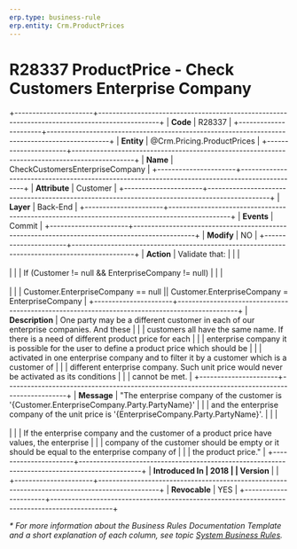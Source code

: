 ```yaml
---
erp.type: business-rule
erp.entity: Crm.ProductPrices
---
```


# R28337 ProductPrice - Check Customers Enterprise Company
+----------------------+-----------------------------------------------------------------------------------------------+
| **Code**             | R28337                                                                                        |
+----------------------+-----------------------------------------------------------------------------------------------+
| **Entity**           | @Crm.Pricing.ProductPrices                                                                    |
+----------------------+-----------------------------------------------------------------------------------------------+
| **Name**             | CheckCustomersEnterpriseCompany                                                               |
+----------------------+-----------------------------------------------------------------------------------------------+
| **Attribute**        | Customer                                                                                      |
+----------------------+-----------------------------------------------------------------------------------------------+
| **Layer**            | Back-End                                                                                      |
+----------------------+-----------------------------------------------------------------------------------------------+
| **Events**           | Commit                                                                                        |
+----------------------+-----------------------------------------------------------------------------------------------+
| **Modify**           | NO                                                                                            |
+----------------------+-----------------------------------------------------------------------------------------------+
| **Action**           | Validate that:                                                                                |
|                      | <br/><br/>                                                                                    |
|                      | If (Customer != null && EnterpriseCompany != null)                                            |
|                      | <br/><br/>                                                                                    |
|                      | Customer.EnterpriseCompany == null \|\| Customer.EnterpriseCompany = EnterpriseCompany        |
+----------------------+-----------------------------------------------------------------------------------------------+
| **Description**      | One party may be a different customer in each of our enterprise companies. And these          |
|                      | customers all have the same name. If there is a need of different product price for each      |
|                      | enterprise company it is possible for the user to define a product price which should be      |
|                      | activated in one enterprise company and to filter it by a customer which is a customer of     |
|                      | different enterprise company. Such unit price would never be activated as its conditions      |
|                      | cannot be met.                                                                                |
+----------------------+-----------------------------------------------------------------------------------------------+
| **Message**          | \"The enterprise company of the customer is \'{Customer.EnterpriseCompany.Party.PartyName}\'  |
|                      | and the enterprise company of the unit price is \'{EnterpriseCompany.Party.PartyName}\'.      |
|                      | <br/><br/>                                                                                    |
|                      | If the enterprise company and the customer of a product price have values, the enterprise     |
|                      | company of the customer should be empty or it should be equal to the enterprise company of    |
|                      | the product price.\"                                                                          |
+----------------------+-----------------------------------------------------------------------------------------------+
| **Introduced In      | 2018                                                                                          |
| Version**            |                                                                                               |
+----------------------+-----------------------------------------------------------------------------------------------+
| **Revocable**        | YES                                                                                           |
+----------------------+-----------------------------------------------------------------------------------------------+

*\* For more information about the Business Rules Documentation Template and a short explanation of each column, see
topic [System Business Rules](../templates/template-description-system-business-rules.md).*
